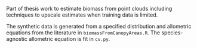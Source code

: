 Part of thesis work to estimate biomass from point clouds including techniques to upscale estimates when training data is limited.

The synthetic data is generated from a specified distribution and allometric equations from the literature in `biomassFromCanopyAreas.R`.  The species-agnostic allometric equation is fit in `cv.py`.
